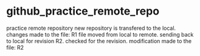 # github_practice_remote_repo
practice remote repository
new repository is transfered to the local.
changes made to the file: R1
file moved from local to remote. sending back to local for revision R2.
checked for the revision.
modification made to the file: R2
